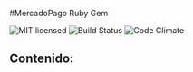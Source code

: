 #MercadoPago Ruby Gem

![MIT licensed](https://img.shields.io/badge/license-MIT-blue.svg)
![Build Status](https://travis-ci.org/mercadopago/px-ruby.svg?branch=master)
![Code Climate](https://codeclimate.com/github/mercadopago/px-ruby/badges/gpa.svg) 


## Contenido:

